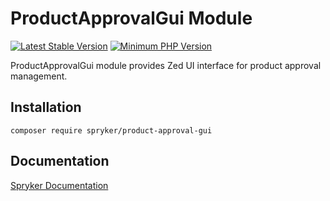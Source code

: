 # ProductApprovalGui Module
[![Latest Stable Version](https://poser.pugx.org/spryker/product-approval-gui/v/stable.svg)](https://packagist.org/packages/spryker/product-approval-gui)
[![Minimum PHP Version](https://img.shields.io/badge/php-%3E%3D%207.4-8892BF.svg)](https://php.net/)

ProductApprovalGui module provides Zed UI interface for product approval management.

## Installation

```
composer require spryker/product-approval-gui
```

## Documentation

[Spryker Documentation](https://docs.spryker.com)
